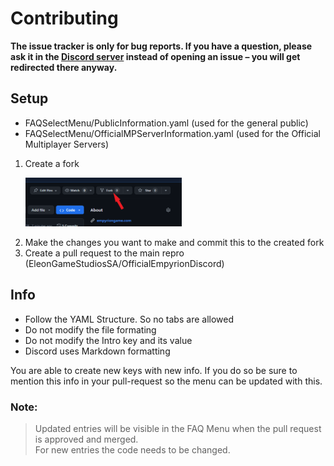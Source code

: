 # Contributing

**The issue tracker is only for bug reports. If you have a question, please ask it in the [Discord server](https://discord.gg/empyrion) instead of opening an issue – you will get redirected there anyway.**

## Setup

- FAQSelectMenu/PublicInformation.yaml (used for the general public)
- FAQSelectMenu/OfficialMPServerInformation.yaml (used for the Official Multiplayer Servers)

1. Create a fork
	<p>
    <img src="https://raw.githubusercontent.com/EleonGameStudiosSA/OfficialEmpyrionDiscord/main/.github/Assets/CreateFork.png" width="250" alt="FAQ Menu"/></a>
    </p>
2. Make the changes you want to make and commit this to the created fork
3. Create a pull request to the main repro (EleonGameStudiosSA/OfficialEmpyrionDiscord)

## Info

- Follow the YAML Structure. So no tabs are allowed
- Do not modify the file formating
- Do not modify the Intro key and its value
- Discord uses Markdown formatting

You are able to create new keys with new info. If you do so be sure to mention this info in your pull-request so the menu can be updated with this.

### Note: 
> Updated entries will be visible in the FAQ Menu when the pull request is approved and merged.  
For new entries the code needs to be changed.
